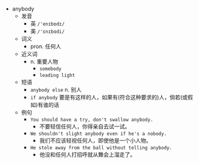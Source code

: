 - anybody
  - 发音
    - 英 `/'enɪbɒdɪ/`
    - 美 `/'ɛnɪbɑdi/`
  - 词义
    - pron. 任何人
  - 近义词
    - n. 重要人物
      - `somebody`
      - `leading light`
  - 短语
    - `anybody else` n. 别人 
    - `if anybody` 要是有这样的人，如果有(符合这种要求的)人，倘若(或假如)有谁的话 
  - 例句
    - `You should have a try, don't swallow anybody.`
      - 不要轻信任何人，你得亲自去试一试。
    - `We shouldn't slight anybody even if he's a nobody.`
      - 我们不应该轻视任何人，即使他是一个小人物。
    - `He stole away from the ball without telling anybody.`
      - 他没和任何人打招呼就从舞会上溜走了。


